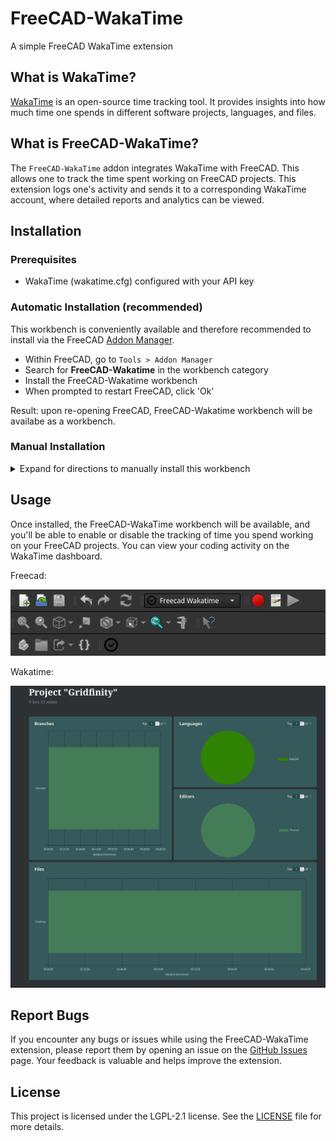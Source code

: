 # FreeCAD-WakaTime
A simple FreeCAD WakaTime extension

## What is WakaTime?
[WakaTime](https://wakatime.com/) is an open-source time tracking tool. It provides insights into how much time one spends in different software projects, languages, and files.

## What is FreeCAD-WakaTime?
The `FreeCAD-WakaTime` addon integrates WakaTime with FreeCAD. This allows one to track the time spent working on FreeCAD projects. This extension logs one's activity and sends it to a corresponding WakaTime account, where detailed reports and analytics can be viewed.

## Installation

### Prerequisites
- WakaTime (wakatime.cfg) configured with your API key 


### Automatic Installation (recommended)

This workbench is conveniently available and therefore recommended to install via the FreeCAD [Addon Manager](https://wiki.freecad.org/Std_AddonMgr).  

* Within FreeCAD, go to `Tools > Addon Manager`
* Search for **FreeCAD-Wakatime** in the workbench category
* Install the FreeCAD-Wakatime workbench
* When prompted to restart FreeCAD, click 'Ok'

Result: upon re-opening FreeCAD, FreeCAD-Wakatime workbench will be availabe as a workbench.

### Manual Installation

<details><summary>Expand for directions to manually install this workbench</summary>

The install path for FreeCAD modules depends on the operating system used.

To find the user's application data directory, enter the following command in FreeCAD's Python console:

```python
App.getUserAppDataDir()
```

Examples for different operating systems:

- **Linux:** `/home/<user>/.local/share/FreeCAD/Mod/`
- **macOS:** `/Users/<user>/Library/Preferences/FreeCAD/Mod/`
- **Windows:** `C:\Users\<user>\AppData\Roaming\FreeCAD\Mod\`

Navigate to the `Mod` directory (create it if it doesn't exist) using the CLI and use Git to install FreeCAD-WakaTime:

```shell
git clone https://github.com/Pegoku/freecad-wakatime.git
```

#### Manual Update

Navigate to the `Mod/freecad-wakatime` directory using the CLI and use Git to update the extension:

```shell
git pull
```

</details>

## Usage
Once installed, the FreeCAD-WakaTime workbench will be available, and you'll be able to enable or disable the tracking of time you spend working on your FreeCAD projects. You can view your coding activity on the WakaTime dashboard.

Freecad:

![FreeCAD](image.png)

Wakatime:

![Wakatime](image-1.png)

## Report Bugs

If you encounter any bugs or issues while using the FreeCAD-WakaTime extension, please report them by opening an issue on the [GitHub Issues](https://github.com/Pegoku/freecad-wakatime/issues) page.
Your feedback is valuable and helps improve the extension.

## License
This project is licensed under the LGPL-2.1 license. See the [LICENSE](https://github.com/Pegoku/freecad-wakatime/blob/main/LICENSE) file for more details.

